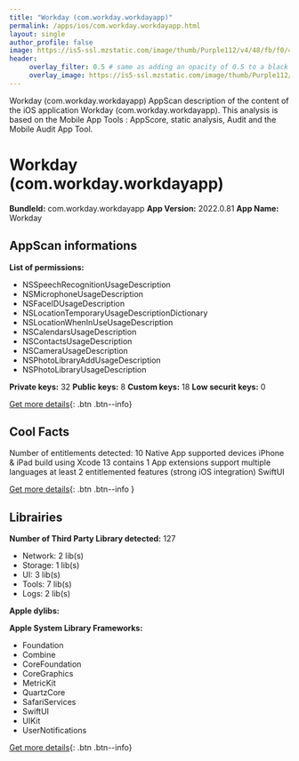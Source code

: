 ```yaml
---
title: "Workday (com.workday.workdayapp)"
permalink: /apps/ios/com.workday.workdayapp.html
layout: single
author_profile: false
image: https://is5-ssl.mzstatic.com/image/thumb/Purple112/v4/48/fb/f0/48fbf020-2210-a60d-773c-ccbb91a97c1f/AppIcon-1x_U007emarketing-0-7-0-85-220.png/512x512bb.jpg
header: 
     overlay_filter: 0.5 # same as adding an opacity of 0.5 to a black background
     overlay_image: https://is5-ssl.mzstatic.com/image/thumb/Purple112/v4/48/fb/f0/48fbf020-2210-a60d-773c-ccbb91a97c1f/AppIcon-1x_U007emarketing-0-7-0-85-220.png/512x512bb.jpg
---
```

Workday (com.workday.workdayapp) AppScan description of the content of the iOS application Workday (com.workday.workdayapp). This analysis is based on the Mobile App Tools : AppScore, static analysis, Audit and the Mobile Audit App Tool.

# Workday (com.workday.workdayapp)

**BundleId:** com.workday.workdayapp
**App Version:** 2022.0.81
**App Name:** Workday


## AppScan informations 

**List of permissions:** 
- NSSpeechRecognitionUsageDescription
- NSMicrophoneUsageDescription
- NSFaceIDUsageDescription
- NSLocationTemporaryUsageDescriptionDictionary
- NSLocationWhenInUseUsageDescription
- NSCalendarsUsageDescription
- NSContactsUsageDescription
- NSCameraUsageDescription
- NSPhotoLibraryAddUsageDescription
- NSPhotoLibraryUsageDescription
  
  
**Private keys:** 32
**Public keys:** 8
**Custom keys:** 18
**Low securit keys:** 0
  
[Get more details](/pricing.html){: .btn .btn--info}

## Cool Facts

Number of entitlements detected: 10
Native App
supported devices iPhone & iPad
build using Xcode 13
contains 1 App extensions
support multiple languages
at least 2 entitlemented features (strong iOS integration)
SwiftUI
  
[Get more details](/pricing.html){: .btn .btn--info }

## Librairies 
**Number of Third Party Library detected:** 127
- Network: 2 lib(s)
- Storage: 1 lib(s)
- UI: 3 lib(s)
- Tools: 7 lib(s)
- Logs: 2 lib(s)


**Apple dylibs:**


**Apple System Library Frameworks:**
- Foundation
- Combine
- CoreFoundation
- CoreGraphics
- MetricKit
- QuartzCore
- SafariServices
- SwiftUI
- UIKit
- UserNotifications


  
[Get more details](/pricing.html){: .btn .btn--info}

